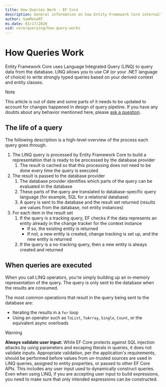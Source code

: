 ```yaml
---
title: How Queries Work - EF Core
description: General information on how Entity Framework Core internally compiles and executes queries
author: SamMonoRT
ms.date: 03/17/2020
uid: core/querying/how-query-works
---
```


# How Queries Work

Entity Framework Core uses Language Integrated Query (LINQ) to query data from the database. LINQ allows you to use C# (or your .NET language of choice) to write strongly typed queries based on your derived context and entity classes.

> [!NOTE]
> This article is out of date and some parts of it needs to be updated to account for changes happened in design of query pipeline. If you have any doubts about any behavior mentioned here, please [ask a question](https://github.com/dotnet/efcore/issues/new/choose).

## The life of a query

The following description is a high-level overview of the process each query goes through.

1. The LINQ query is processed by Entity Framework Core to build a representation that is ready to be processed by the database provider
   1. The result is cached so that this processing does not need to be done every time the query is executed
2. The result is passed to the database provider
   1. The database provider identifies which parts of the query can be evaluated in the database
   2. These parts of the query are translated to database-specific query language (for example, SQL for a relational database)
   3. A query is sent to the database and the result set returned (results are values from the database, not entity instances)
3. For each item in the result set
   1. If the query is a tracking query, EF checks if the data represents an entity already in the change tracker for the context instance
      * If so, the existing entity is returned
      * If not, a new entity is created, change tracking is set up, and the new entity is returned
   2. If the query is a no-tracking query, then a new entity is always created and returned

## When queries are executed

When you call LINQ operators, you're simply building up an in-memory representation of the query. The query is only sent to the database when the results are consumed.

The most common operations that result in the query being sent to the database are:

* Iterating the results in a `for` loop
* Using an operator such as `ToList`, `ToArray`, `Single`, `Count`, or the equivalent async overloads

> [!WARNING]
> **Always validate user input:** While EF Core protects against SQL injection attacks by using parameters and escaping literals in queries, it does not validate inputs. Appropriate validation, per the application's requirements, should be performed before values from un-trusted sources are used in LINQ queries, assigned to entity properties, or passed to other EF Core APIs. This includes any user input used to dynamically construct queries. Even when using LINQ, if you are accepting user input to build expressions, you need to make sure that only intended expressions can be constructed.

